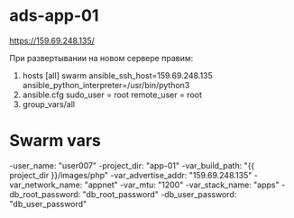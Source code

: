 # ads-app-01

https://159.69.248.135/

При развертывании на новом сервере правим:
1. hosts
[all]
swarm ansible_ssh_host=159.69.248.135 ansible_python_interpreter=/usr/bin/python3
2. ansible.cfg
sudo_user      = root
remote_user    = root
3. group_vars/all
# Swarm vars
-user_name: "user007"
-project_dir: "app-01"
-var_build_path: "{{ project_dir }}/images/php"
-var_advertise_addr: "159.69.248.135"
-var_network_name: "appnet"
-var_mtu: "1200"
-var_stack_name: "apps"
-db_root_password: "db_root_password"
-db_user_password: "db_user_password"
